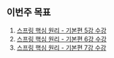 ## 이번주 목표

1. [스프링 핵심 원리 - 기본편 5강 수강](https://user-images.githubusercontent.com/26156701/106391513-08475600-6431-11eb-90dd-701b58a10218.png)
1. [스프링 핵심 원리 - 기본편 6강 수강](https://user-images.githubusercontent.com/26156701/106391515-0e3d3700-6431-11eb-9072-b747f429d19a.png)
1. [스프링 핵심 원리 - 기본편 7강 수강](https://user-images.githubusercontent.com/26156701/106391523-1b5a2600-6431-11eb-8a65-60ecfa38c0d8.png)
